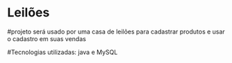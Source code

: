# Leilões

#projeto será usado por uma casa de leilões para cadastrar produtos e usar o cadastro em suas vendas

#Tecnologias utilizadas: java e MySQL